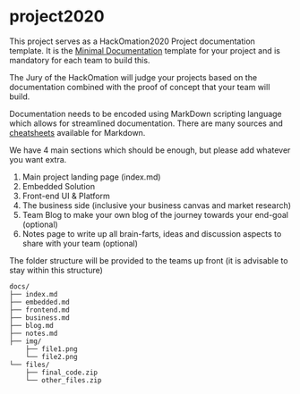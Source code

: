 # project2020

This project serves as a HackOmation2020 Project documentation template.
It is the [Minimal Documentation](https://hiltmon.com/blog/2016/03/05/minimal-project-management/) template for your project and is mandatory for each team to build this.

The Jury of the HackOmation will judge your projects based on the documentation combined with the proof of concept that your team will build.

Documentation needs to be encoded using MarkDown scripting language which allows for streamlined documentation. There are many sources and [cheatsheets](https://www.makeuseof.com/tag/printable-markdown-cheat-sheet/) available for Markdown.

We have 4 main sections which should be enough, but please add whatever you want extra. 

1. Main project landing page (index.md)
2. Embedded Solution
3. Front-end UI & Platform
4. The business side (inclusive your business canvas and market research)
5. Team Blog to make your own blog of the journey towards your end-goal (optional)
6. Notes page to write up all brain-farts, ideas and discussion aspects to share with your team (optional)

The folder structure will be provided to the teams up front (it is advisable to stay within this structure)

    docs/
    ├── index.md
    ├── embedded.md
    ├── frontend.md
    ├── business.md
    ├── blog.md
    ├── notes.md
    ├── img/
        ├── file1.png
        └── file2.png
    └── files/
        ├── final_code.zip
        └── other_files.zip
